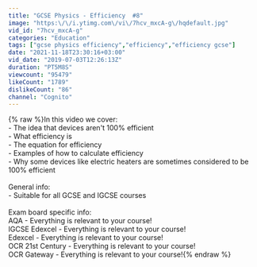 ```yaml
---
title: "GCSE Physics - Efficiency  #8"
image: "https:\/\/i.ytimg.com\/vi\/7hcv_mxcA-g\/hqdefault.jpg"
vid_id: "7hcv_mxcA-g"
categories: "Education"
tags: ["gcse physics efficiency","efficiency","efficiency gcse"]
date: "2021-11-18T23:30:16+03:00"
vid_date: "2019-07-03T12:26:13Z"
duration: "PT5M8S"
viewcount: "95479"
likeCount: "1789"
dislikeCount: "86"
channel: "Cognito"
---
```

{% raw %}In this video we cover:<br />- The idea that devices aren't 100% efficient <br />- What efficiency is<br />- The equation for efficiency<br />- Examples of how to calculate efficiency <br />- Why some devices like electric heaters are sometimes considered to be 100% efficient<br /><br />General info:<br />- Suitable for all GCSE and IGCSE courses <br /><br />Exam board specific info:<br />AQA - Everything is relevant to your course!  <br />IGCSE Edexcel - Everything is relevant to your course!<br />Edexcel - Everything is relevant to your course!<br />OCR 21st Century - Everything is relevant to your course!<br />OCR Gateway - Everything is relevant to your course!{% endraw %}
